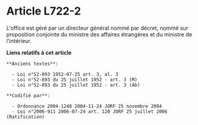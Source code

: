# Article L722-2

L'office est géré par un directeur général nommé par décret, nommé sur proposition conjointe du ministre des affaires
étrangères et du ministre de l'intérieur.

**Liens relatifs à cet article**

	**Anciens textes**:

	  - Loi n°52-893 1952-07-25 art. 3, al. 3
	  - Loi n°52-893 du 25 juillet 1952 - art. 3 (M)
	  - Loi n°52-893 du 25 juillet 1952 - art. 3 (Ab)

	**Codifié par**:

	  - Ordonnance 2004-1248 2004-11-24 JORF 25 novembre 2004
	  - Loi n°2006-911 2006-07-24 art. 120 JORF 25 juillet 2006 (Ratification)
